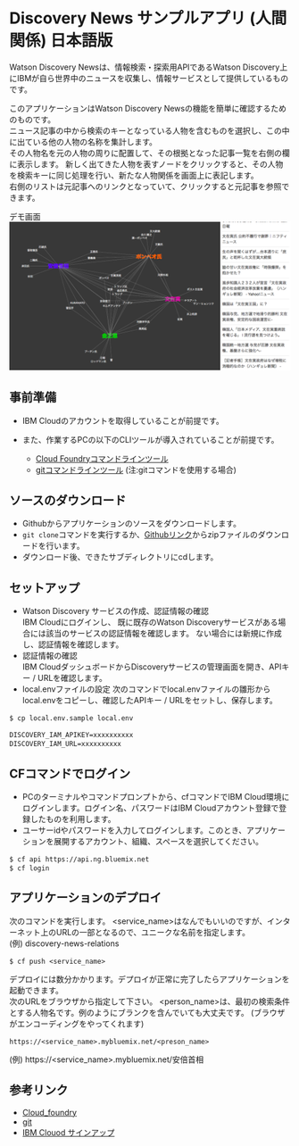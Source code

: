 # Discovery News サンプルアプリ (人間関係) 日本語版
Watson Discovery Newsは、情報検索・探索用APIであるWatson Discovery上にIBMが自ら世界中のニュースを収集し、情報サービスとして提供しているものです。  

このアプリケーションはWatson Discovery Newsの機能を簡単に確認するためのものです。  
ニュース記事の中から検索のキーとなっている人物を含むものを選択し、この中に出ている他の人物の名称を集計します。    
その人物名を元の人物の周りに配置して、その根拠となった記事一覧を右側の欄に表示します。
新しく出てきた人物を表すノードをクリックすると、その人物を検索キーに同じ処理を行い、新たな人物関係を画面上に表記します。  
右側のリストは元記事へのリンクとなっていて、クリックすると元記事を参照できます。  


デモ画面  
![デモ](./readme_images/relation-demo.png)

## 事前準備
* IBM Cloudのアカウントを取得していることが前提です。
* また、作業するPCの以下のCLIツールが導入されていることが前提です。

  - [Cloud Foundryコマンドラインツール](https://github.com/cloudfoundry/cli#downloads)
  - [gitコマンドラインツール](https://git-scm.com/downloads) (注:gitコマンドを使用する場合)

## ソースのダウンロード
* Githubからアプリケーションのソースをダウンロードします。
* ``git clone``コマンドを実行するか、[Githubリンク](https://github.com/sougou-enshu1/discovery-news-relation.git)からzipファイルのダウンロードを行います。  
* ダウンロード後、できたサブディレクトリにcdします。

## セットアップ
* Watson Discovery サービスの作成、認証情報の確認  
IBM Cloudにログインし、
既に既存のWatson Discoveryサービスがある場合には該当のサービスの認証情報を確認します。
ない場合には新規に作成し、認証情報を確認します。
* 認証情報の確認  
IBM CloudダッシュボードからDiscoveryサービスの管理画面を開き、APIキー / URLを確認します。
* local.envファイルの設定
次のコマンドでlocal.envファイルの雛形からlocal.envをコピーし、確認したAPIキー / URLをセットし、保存します。

```
$ cp local.env.sample local.env
```

```
DISCOVERY_IAM_APIKEY=xxxxxxxxxx
DISCOVERY_IAM_URL=xxxxxxxxxx
```

## CFコマンドでログイン
* PCのターミナルやコマンドプロンプトから、cfコマンドでIBM Cloud環境にログインします。ログイン名、パスワードはIBM Cloudアカウント登録で登録したものを利用します。
* ユーサーidやパスワードを入力してログインします。このとき、アプリケーションを展開するアカウント、組織、スペースを選択してください。

```
$ cf api https://api.ng.bluemix.net
$ cf login
```

## アプリケーションのデプロイ
次のコマンドを実行します。
\<service_name\>はなんでもいいのですが、インターネット上のURLの一部となるので、ユニークな名前を指定します。  
(例) discovery-news-relations

```
$ cf push <service_name>
```

デプロイには数分かかります。デプロイが正常に完了したらアプリケーションを起動できます。  
次のURLをブラウザから指定して下さい。
\<person_name\>は、最初の検索条件とする人物名です。例のようにブランクを含んでいても大丈夫です。
(ブラウザがエンコーディングをやってくれます)

```
https://<service_name>.mybluemix.net/<preson_name>
```

(例) https://<service_name>.mybluemix.net/安倍首相


## 参考リンク

- [Cloud_foundry](https://github.com/cloudfoundry/cli#downloads)
- [git](https://git-scm.com/downloads)
- [IBM Clouod サインアップ](https://bluemix.net/registration)
